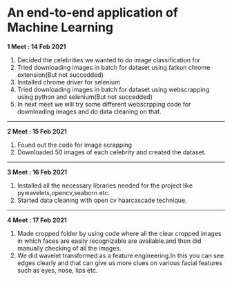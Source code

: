 # An end-to-end application of Machine Learning

**1 Meet : 14 Feb 2021**

1. Decided the celebrities we wanted to do image classification for
2. Tried downloading images in batch for dataset using fatkun chrome extension(But not succedded)
3. Installed chrome driver for selenium
4. Tried downloading images in batch for dataset using webscrapping using python and selenium(But not succedded)
5. In next meet we will try some different webscrpping code for downloading images and do data cleaning on that.

------------

**2 Meet : 15 Feb 2021**

1. Found out the code for image scrapping
2. Downloaded 50 images of each celebrity and created the dataset.

------------

**3 Meet : 16 Feb 2021**

1. Installed all the necessary libraries needed for the project like pywavelets,opencv,seaborn etc.
2. Started data cleaning with open cv haarcascade technique.

------------

**4 Meet : 17 Feb 2021**

1. Made cropped folder by using code where all the clear cropped images in which faces are easily recognizable are available.and then did manually checking of all the images.
2. We did wavelet transformed as a feature engineering.In this you can see edges clearly and that can give us more clues on various facial features such as eyes, nose, lips etc.


